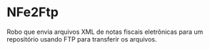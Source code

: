 # NFe2Ftp
Robo que envia arquivos XML de notas fiscais eletrônicas para um repositório usando FTP para transferir os arquivos.

